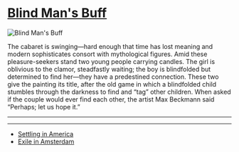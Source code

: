 # [Blind Man's Buff](http://artsmia.github.io/griot/#/o/1270)
![Blind Man's Buff](http://api.artsmia.org/images/1270/large.jpg)

The cabaret is swinging—hard enough that time has lost meaning and modern sophisticates consort with mythological figures. Amid these pleasure-seekers stand two young people carrying candles. The girl is oblivious to the clamor, steadfastly waiting; the boy is blindfolded but determined to find her—they have a predestined connection. These two give the painting its title, after the old game in which a blindfolded child stumbles through the darkness to find and “tag” other children. When asked if the couple would ever find each other, the artist Max Beckmann said “Perhaps; let us hope it.”

---

---

* [Settling in America](../stories/settling-in-america.md)
* [Exile in Amsterdam](../stories/exile-in-amsterdam.md)
